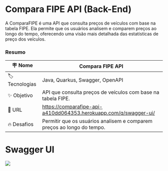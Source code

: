 # Compara FIPE API (Back-End)

A ComparaFIPE é uma API que consulta preços de veículos com base na tabela FIPE. Ela permite que os usuários analisem e comparem preços ao longo do tempo, oferecendo uma visão mais detalhada das estatísticas de preço dos veículos.

### Resumo

| :placard: Nome |  **Compara FIPE API**   
| --------------------  | -------
| :label:Tecnologias | Java, Quarkus, Swagger, OpenAPI
| :sparkles: Objetivo   | API que consulta preços de veículos com base na tabela FIPE.
| :rocket: URL        | https://comparafipe-api-a410dd064353.herokuapp.com/q/swagger-ui/
| :fire: Desafios     | Permitir que os usuários analisem e comparem preços ao longo do tempo.

# Swagger UI

![](https://i.imgur.com/AInBqf3.png)